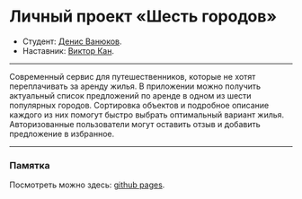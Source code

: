 # Личный проект «Шесть городов»

* Студент: [Денис Ванюков](https://up.htmlacademy.ru/react/7/user/806853).
* Наставник: [Виктор Кан](https://htmlacademy.ru/profile/viktorkan).

---

Современный сервис для путешественников, которые не хотят переплачивать за аренду жилья. В приложении можно получить актуальный список предложений по аренде в одном из шести популярных городов. Сортировка объектов и подробное описание каждого из них помогут быстро выбрать оптимальный вариант жилья. Авторизованные пользователи могут оставить отзыв и добавить предложение в избранное.

---

### Памятка

Посмотреть можно здесь: [github pages](https://cinetx.github.io/react-six-cities/).

